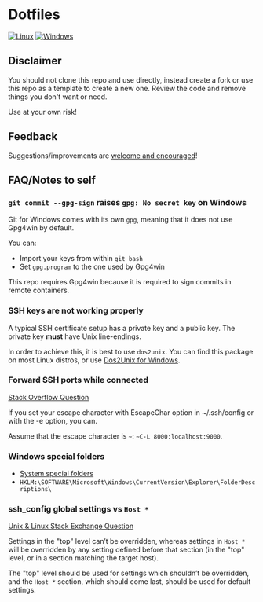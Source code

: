 # Dotfiles

[![Linux](https://github.com/hoang-himself/dotfiles/actions/workflows/linux.yml/badge.svg)](https://github.com/hoang-himself/dotfiles/actions/workflows/linux.yml)
[![Windows](https://github.com/hoang-himself/dotfiles/actions/workflows/windows.yml/badge.svg)](https://github.com/hoang-himself/dotfiles/actions/workflows/windows.yml)

## Disclaimer

You should not clone this repo and use directly, instead create a fork or use this repo as a template to create a new one.
Review the code and remove things you don't want or need.

Use at your own risk!

## Feedback

Suggestions/improvements are [welcome and encouraged](https://github.com/hoang-himself/dotfiles/issues)!

## FAQ/Notes to self

### `git commit --gpg-sign` raises `gpg: No secret key` on Windows

Git for Windows comes with its own `gpg`, meaning that it does not use Gpg4win by default.

You can:

- Import your keys from within `git bash`
- Set `gpg.program` to the one used by Gpg4win

This repo requires Gpg4win because it is required to sign commits in remote containers.

### SSH keys are not working properly

A typical SSH certificate setup has a private key and a public key.
The private key **must** have Unix line-endings.

In order to achieve this, it is best to use `dos2unix`.
You can find this package on most Linux distros, or use [Dos2Unix for Windows](https://waterlan.home.xs4all.nl/dos2unix.html).

### Forward SSH ports while connected

[Stack Overflow Question](https://stackoverflow.com/questions/5211561/can-i-do-ssh-port-forwarding-after-ive-already-logged-in-with-ssh)

If you set your escape character with EscapeChar option in ~/.ssh/config or with the -e option, you can.

Assume that the escape character is `~`: `~C-L 8000:localhost:9000`.

### Windows special folders

- [System special folders](https://docs.microsoft.com/en-us/dotnet/api/system.environment.specialfolder)
- `HKLM:\SOFTWARE\Microsoft\Windows\CurrentVersion\Explorer\FolderDescriptions\`

### ssh_config global settings vs `Host *`

[Unix & Linux Stack Exchange Question](https://unix.stackexchange.com/q/606832)

Settings in the "top" level can’t be overridden, whereas settings in `Host *` will be overridden by any setting defined before that section (in the "top" level, or in a section matching the target host).

The "top" level should be used for settings which shouldn’t be overridden, and the `Host *` section, which should come last, should be used for default settings.
